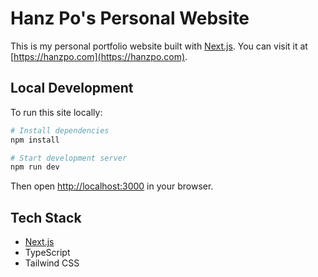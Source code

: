 # Hanz Po's Personal Website

This is my personal portfolio website built with [Next.js](https://nextjs.org). You can visit it at [https://hanzpo.com](https://hanzpo.com).


## Local Development

To run this site locally:

```bash
# Install dependencies
npm install

# Start development server
npm run dev
```

Then open [http://localhost:3000](http://localhost:3000) in your browser.

## Tech Stack

- [Next.js](https://nextjs.org)
- TypeScript
- Tailwind CSS
